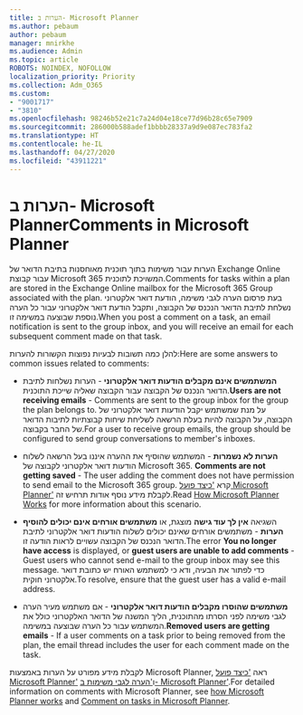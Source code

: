 ```yaml
---
title: הערות ב- Microsoft Planner
ms.author: pebaum
author: pebaum
manager: mnirkhe
ms.audience: Admin
ms.topic: article
ROBOTS: NOINDEX, NOFOLLOW
localization_priority: Priority
ms.collection: Adm_O365
ms.custom:
- "9001717"
- "3810"
ms.openlocfilehash: 98246b52e21c7a24d04e18ce77d96b28c65e7909
ms.sourcegitcommit: 286000b588adef1bbbb28337a9d9e087ec783fa2
ms.translationtype: HT
ms.contentlocale: he-IL
ms.lasthandoff: 04/27/2020
ms.locfileid: "43911221"
---
```

# <a name="comments-in-microsoft-planner"></a><span data-ttu-id="32751-102">הערות ב- Microsoft Planner</span><span class="sxs-lookup"><span data-stu-id="32751-102">Comments in Microsoft Planner</span></span>

<span data-ttu-id="32751-103">הערות עבור משימות בתוך תוכנית מאוחסנות בתיבת הדואר של Exchange Online עבור קבוצת Microsoft 365 המשויכת לתוכנית.</span><span class="sxs-lookup"><span data-stu-id="32751-103">Comments for tasks within a plan are stored in the Exchange Online mailbox for the Microsoft 365 Group associated with the plan.</span></span>  <span data-ttu-id="32751-104">בעת פרסום הערה לגבי משימה, הודעת דואר אלקטרוני נשלחת לתיבת הדואר הנכנס של הקבוצה, ותקבל הודעת דואר אלקטרוני עבור כל הערה נוספת שבוצעה במשימה זו.</span><span class="sxs-lookup"><span data-stu-id="32751-104">When you post a comment on a task, an email notification is sent to the group inbox, and you will receive an email for each subsequent comment made on that task.</span></span>

<span data-ttu-id="32751-105">להלן כמה תשובות לבעיות נפוצות הקשורות להערות:</span><span class="sxs-lookup"><span data-stu-id="32751-105">Here are some answers to common issues related to comments:</span></span>

- <span data-ttu-id="32751-106">**המשתמשים אינם מקבלים הודעות דואר אלקטרוני** - הערות נשלחות לתיבת הדואר הנכנס של הקבוצה עבור הקבוצה שאליה שייכת התוכנית.</span><span class="sxs-lookup"><span data-stu-id="32751-106">**Users are not receiving emails** - Comments are sent to the group inbox for the group the plan belongs to.</span></span> <span data-ttu-id="32751-107">על מנת שמשתמש יקבל הודעות דואר אלקטרוני של הקבוצה, על הקבוצה להיות בעלת הרשאה לשליחת שיחות קבוצתיות לתיבות הדואר של החבר בקבוצה.</span><span class="sxs-lookup"><span data-stu-id="32751-107">For a user to receive group emails, the group should be configured to send group conversations to member's inboxes.</span></span>

- <span data-ttu-id="32751-108">**הערות לא נשמרות** - המשתמש שהוסיף את ההערה איננו בעל הרשאה לשלוח הודעות דואר אלקטרוני לקבוצה של Microsoft 365. </span><span class="sxs-lookup"><span data-stu-id="32751-108">**Comments are not getting saved** -  The user adding the comment does not have permission to send email to the Microsoft 365 group.</span></span> <span data-ttu-id="32751-109">קרא ['כיצד פועל Microsoft Planner'](https://techcommunity.microsoft.com/t5/planner-blog/how-microsoft-planner-works/ba-p/1214736) לקבלת מידע נוסף אודות תרחיש זה.</span><span class="sxs-lookup"><span data-stu-id="32751-109">Read [How Microsoft Planner Works](https://techcommunity.microsoft.com/t5/planner-blog/how-microsoft-planner-works/ba-p/1214736) for more information about this scenario.</span></span>

- <span data-ttu-id="32751-110">השגיאה **אין לך עוד גישה** מוצגת, או **משתמשים אורחים אינם יכולים להוסיף הערות** - משתמשים אורחים שאינם יכולים לשלוח הודעות דואר אלקטרוני לתיבת הדואר הנכנס של הקבוצה עשויים לראות הודעה זו.</span><span class="sxs-lookup"><span data-stu-id="32751-110">The error **You no longer have access** is displayed, or **guest users are unable to add comments** - Guest users who cannot send e-mail to the group inbox may see this message.</span></span> <span data-ttu-id="32751-111">כדי לפתור את הבעיה, ודא כי למשתמש האורח יש כתובת דואר אלקטרוני חוקית.</span><span class="sxs-lookup"><span data-stu-id="32751-111">To resolve, ensure that the guest user has a valid e-mail address.</span></span>

- <span data-ttu-id="32751-112">**משתמשים שהוסרו מקבלים הודעות דואר אלקטרוני** - אם משתמש מעיר הערה לגבי משימה לפני הסרתו מהתוכנית, הליך המשנה של הדואר האלקטרוני כולל את המשתמש עבור כל הערה שבוצעה במשימה.</span><span class="sxs-lookup"><span data-stu-id="32751-112">**Removed users are getting emails** -  If a user comments on a task prior to being removed from the plan, the email thread includes the user for each comment made on the task.</span></span>

<span data-ttu-id="32751-113">לקבלת מידע מפורט על הערות באמצעות Microsoft Planner, ראה ['כיצד פועל Microsoft Planner'](https://techcommunity.microsoft.com/t5/planner-blog/how-microsoft-planner-works/ba-p/1214736) ו['הערה לגבי משימות ב- Microsoft Planner'](https://support.microsoft.com/office/comment-on-tasks-in-microsoft-planner-fd4aedde-7785-4cd0-96ee-122fbc9140e1).</span><span class="sxs-lookup"><span data-stu-id="32751-113">For detailed information on comments with Microsoft Planner, see [how Microsoft Planner works](https://techcommunity.microsoft.com/t5/planner-blog/how-microsoft-planner-works/ba-p/1214736) and [Comment on tasks in Microsoft Planner](https://support.microsoft.com/office/comment-on-tasks-in-microsoft-planner-fd4aedde-7785-4cd0-96ee-122fbc9140e1).</span></span>
